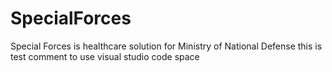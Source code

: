 # SpecialForces
Special Forces is healthcare solution for Ministry of National Defense
this is test comment to use visual studio code space